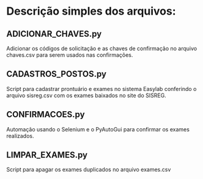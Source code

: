 # Descrição simples dos arquivos:

## ADICIONAR_CHAVES.py
Adicionar os códigos de solicitação e as chaves de confirmação no arquivo chaves.csv para serem usados nas confirmações.

## CADASTROS_POSTOS.py
Script para cadastrar prontuário e exames no sistema Easylab conferindo o arquivo sisreg.csv com os exames baixados no site do SISREG.

## CONFIRMACOES.py
Automação usando o Selenium e o PyAutoGui para confirmar os exames realizados.

## LIMPAR_EXAMES.py
Script para apagar os exames duplicados no arquivo exames.csv
